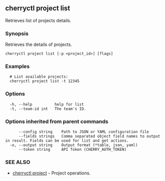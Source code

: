 ## cherryctl project list

Retrieves list of projects details.

### Synopsis

Retrieves the details of projects.

```
cherryctl project list [-p <project_id>] [flags]
```

### Examples

```
  # List available projects:
  cherryctl project list -t 12345
```

### Options

```
  -h, --help          help for list
  -t, --team-id int   The team's ID.
```

### Options inherited from parent commands

```
      --config string    Path to JSON or YAML configuration file
      --fields strings   Comma separated object field names to output in result. Fields can be used for list and get actions.
  -o, --output string    Output format (*table, json, yaml)
      --token string     API Token (CHERRY_AUTH_TOKEN)
```

### SEE ALSO

* [cherryctl project](cherryctl_project.md)	 - Project operations.

